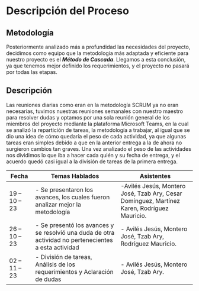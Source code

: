 # Descripción del Proceso 

## Metodología 

Posteriormente analizado más a profundidad las necesidades del proyecto, decidimos como equipo que la metodología más adaptada y eficiente para nuestro proyecto es el ***Método de Cascada***. Llegamos a esta conclusión, ya que tenemos mejor definido los requerimientos, y el proyecto no pasará por todas las etapas.  

## Descripción 

Las reuniones diarias como eran en la metodología SCRUM ya no eran necesarias, tuvimos nuestras reuniones semanales con nuestro maestro para resolver dudas y optamos por una sola reunión general de los miembros del proyecto mediante la plataforma Microsoft Teams, en la cual se analizó la repartición de tareas, la metodología a trabajar, al igual que se dio una idea de cómo quedaría el peso de cada actividad, ya que algunas tareas eran simples debido a que en la anterior entrega a la de ahora no surgieron cambios tan graves. Una vez analizado el peso de las actividades nos dividimos lo que iba a hacer cada quién y su fecha de entrega, y el acuerdo quedó casi igual a la división de tareas de la primera entrega. 

|Fecha|Temas Hablados|Asistentes| 
|---|---|---| 
|19 – 10 – 23 |- 	Se presentaron los avances, los cuales fueron analizar mejor la metodología|-Avilés Jesús, Montero José, Tzab Ary, Cesar Domínguez, Martínez Karen, Rodríguez Mauricio. 
|26 – 10 – 23 |- 	Se presentó los avances y se resolvió una duda de otra actividad no pertenecientes a esta actividad|- 	Avilés Jesús, Montero José, Tzab Ary, Rodríguez Mauricio. 
|02 – 11 – 23|- 	División de tareas, Análisis de los requerimientos y Aclaración de dudas|- Avilés Jesús, Montero José, Tzab Ary. 


